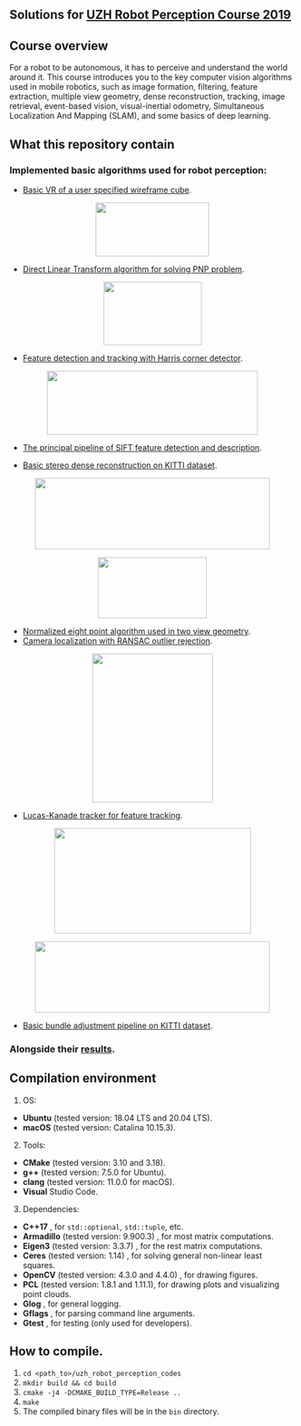 Solutions for [UZH Robot Perception Course 2019](http://rpg.ifi.uzh.ch/teaching.html)
---

## Course overview
For a robot to be autonomous, it has to perceive and understand the world around it. This course introduces you to the key computer vision algorithms used in mobile robotics, such as image formation, filtering, feature extraction, multiple view geometry, dense reconstruction, tracking, image retrieval, event-based vision, visual-inertial odometry, Simultaneous Localization And Mapping (SLAM), and some basics of deep learning.

## What this repository contain
### Implemented basic algorithms used for robot perception:
  - [Basic VR of a user specified wireframe cube](/src/01_ar_wireframe_cube). 
  <p align="center">
    <img width="200" height="95" src="https://github.com/niebayes/uzh_robot_perception_codes/blob/master/results/01_ar_wireframe_cube/cube.gif">
  <p>

  - [Direct Linear Transform algorithm for solving PNP problem](/src/02_pnp_dlt). 
  <p align="center">
    <img width="173" height="112" src="https://github.com/niebayes/uzh_robot_perception_codes/blob/master/results/02_pnp_dlt/reprojected.gif">
  <p>

  - [Feature detection and tracking with Harris corner detector](/src/03_harris_detection_and_tracking). 
  <p align="center">
    <img width="372" height="113" src="https://github.com/niebayes/uzh_robot_perception_codes/blob/master/results/03_harris_detection_and_tracking/match.gif">
  <p>

  - [The principal pipeline of SIFT feature detection and description](src/04_sift).

  - [Basic stereo dense reconstruction on KITTI dataset](src/05_stereo_dense_reconstruction).
  <p align="center">
  <img width="414" height="126" src="https://github.com/niebayes/uzh_robot_perception_codes/blob/master/results/05_stereo_dense_reconstruction/disp_map.gif">
  <p>
  <p align="center">
  <img width="192" height="108" src="https://github.com/niebayes/uzh_robot_perception_codes/blob/master/results/05_stereo_dense_reconstruction/point_cloud.gif">
  <p>

  - [Normalized eight point algorithm used in two view geometry](src/06_two_view_geometry). 
  - [Camera localization with RANSAC outlier rejection](src/07_ransac_localization).
  <p align="center">
    <img width="213" height="263" src="https://github.com/niebayes/uzh_robot_perception_codes/blob/master/results/07_ransac_localization/ransac.gif">
  <p>

  - [Lucas-Kanade tracker for feature tracking](src/08_lucas_kanade_tracker).
  <p align="center">
    <img width="347" height="186" src="https://github.com/niebayes/uzh_robot_perception_codes/blob/master/results/08_lucas_kanade_tracker/gauss_newton_iter.gif">
  <p>
  <p align="center">
  <img width="414" height="126" src="https://github.com/niebayes/uzh_robot_perception_codes/blob/master/results/08_lucas_kanade_tracker/robust_klt.gif">
  <p>

  - [Basic bundle adjustment pipeline on KITTI dataset](src/09_bundle_adjustment).
### Alongside their [results](./results).

## Compilation environment
1. OS: 
  - **Ubuntu** (tested version: 18.04 LTS and 20.04 LTS).
  - **macOS**  (tested version: Catalina 10.15.3).
2. Tools: 
  - **CMake** (tested version: 3.10 and 3.18).
  - **g++**   (tested version: 7.5.0 for Ubuntu).
  - **clang** (tested version: 11.0.0 for macOS).
  - **Visual** Studio Code.
3. Dependencies:
  - **C++17**                                       , for `std::optional`, `std::tuple`, etc.
  - **Armadillo** (tested version: 9.900.3)         , for most matrix computations.
  - **Eigen3**    (tested version: 3.3.7)           , for the rest matrix computations.
  - **Ceres**     (tested version: 1.14)            , for solving general non-linear least squares.
  - **OpenCV**    (tested version: 4.3.0 and 4.4.0) , for drawing figures.
  - **PCL**       (tested version: 1.8.1 and 1.11.1), for drawing plots and visualizing point clouds.
  - **Glog**                                        , for general logging.
  - **Gflags**                                      , for parsing command line arguments.
  - **Gtest**                                       , for testing (only used for developers).

## How to compile.
1. `cd <path_to>/uzh_robot_perception_codes`
2. `mkdir build && cd build` 
3. `cmake -j4 -DCMAKE_BUILD_TYPE=Release ..` 
4. `make`
5. The compiled binary files will be in the `bin` directory.